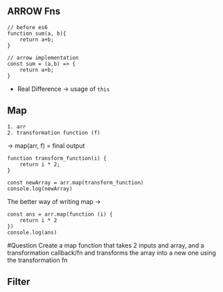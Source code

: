 ## ARROW Fns

```
// before es6
function sum(a, b){
	return a+b;
}

// arrow implementation
const sum = (a,b) => {
	return a+b;
}
```
- Real Difference  -> usage of `this` 

## Map

```
1. arr
2. transformation function (f)
```

-> map(arr, f) = final output

```
function transform_function(i) {
	return i * 2;
}

const newArray = arr.map(transform_function)
console.log(newArray)
```

The better way of writing map ->

```
const ans = arr.map(function (i) {
	return i * 2
})
console.log(ans)
```

#Question Create a map function that takes 2 inputs and array, and a transformation callback/fn and transforms the array into a new one using the transformation fn

## Filter

